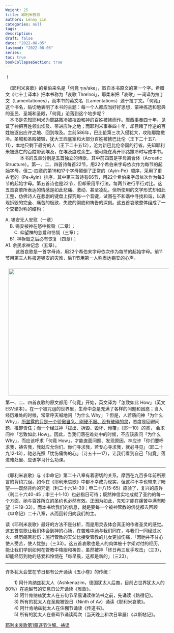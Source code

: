 ```yaml
---
Weight: 25
title: 耶利米哀歌
authors: Lenny Lin
categories: null
tags: 
description: 
draft: false
date: "2022-08-05"
lastmod: "2022-08-05"
series:
toc: true
bookCollapseSection: true
---
```


！[](https://cmcbiblereading.com/wp-content/uploads/2021/06/Schnorr_von_Carolsfeld_Bibel_in_Bildern_1860_141.png)

　《耶利米哀歌》的希伯来名是「何竟 אֵיךְ/ake」，取自本书原文的第一个字。希腊文《七十士译本》把本书称为「哀歌  Thre′noi」，耶柔米把「哀歌」一词译为拉丁文（Lamentationes），而本书的英文名（Lamentations）源于拉丁文。「何竟」这个书名，贴切地表明了本书的主题：每一个人都应当好好思想，蒙神拣选和恩典的圣民、圣城和圣殿，「何竟」沦落到这个地步呢？  
　本书是先知耶利米为耶路撒冷被摧毁和神的百姓被掳而作。摩西事奉四十年，见证了神把百姓领出埃及、带进应许之地；而耶利米事奉四十年，却目睹了悖逆的百姓被逐出应许之地、回到埃及。主前586年，巴比伦第三次入侵犹大，攻陷耶路撒冷。圣城和圣殿被毁，犹大王西底家和大部分百姓被掳巴比伦（王下二十五7、11），本地只剩下最穷的人（王下二十五12），沦为新巴比伦帝国的行省。先知耶利米被逃亡的百姓带到埃及，在埃及度过余生。他可能在离开耶路撒冷时写成本书。  
　　
　本书的五章分别是五首独立的诗歌，其中前四首是字母离合体（Acrostic Structure）。第一、二、四首诗每首22节，用22个希伯来字母依次作为每节的起始字母。但二-四章的第16和17个字母颠倒了正常的（Ayin-Pe）顺序，采用了更古老的（Pe-Ayin）排序。其中第三首诗有66节，用22个希伯来字母依次作为每3节的起始字母。第五首诗也是22节，但却采用平行法，每两节进行平行对比。这五首哀歌所表达的情感是如此悲痛、激动、甚至凌乱，但所使用的文学形式却如此工整，仿佛诗人在悲剧的键盘上探究每一个音键，试图在不和谐中寻找和谐，以表现拆毁的完全、痛苦的极致、失败的彻底和祷告的深刻。这五首哀歌整体组成了一个交错对称的结构：  

A. 锡安无人安慰（一章）  
　B. 锡安被神在怒中拆毁（二章）；  
　　C. 仰望神的慈爱和怜悯（三章）；  
　B1. 神拆毁之后必有恢复（四章）；  
A1. 余民求神记念（五章）。  
　　
  这首哀歌是一首字母诗，用22个希伯来字母依次作为每节的起始字母。前11节用第三人称报道锡安的灾难，后11节用第一人称表达锡安的心声。  
  
  <img width ="720" height= "400" src = "/docs/images/Screenshot 2022-08-05 065523.png" style ="float: left" HSPACE="10" VSPACE="10"/>
  
  第一、二、四首哀歌的原文都用「何竟」开始，英文译为「怎致如此 How」（英文ESV译本）。在一个被咒诅的世界里，生命中总是充满了各样的问题和困惑；当人经历难处的时候，常常呼天喊地问「为什么 Why」？但是，人若质问神「为什么 Why」，<u>所显露的只是一个骄傲自义、刚硬不服、没有破碎的灵</u>，态度是回避问题、推卸责任；而一个经过神「拔出、拆毁、毁坏、倾覆」（耶一10）的灵， 会求问神「怎致如此 How」。因此，当我们落在难处中的时候，不应该质问「为什么 Why」，而应该呼求「何竟 How」，才能直面问题、发现原因。神应许「你们要呼求我，祷告我，我就应允你们。你们寻求我，若专心寻求我，就必寻见」（耶二十九12-13），祂必光照「忧伤痛悔的心」（诗五十一17），让我们看到自己「何竟」落进难处里、应该学习什么功课。  

---
  《耶利米哀歌》与《申命记》第二十八章有着密切的关系，摩西在九百多年前所预言的背约咒诅，如今在《耶利米哀歌》中都不幸成为现实，但这种不幸也带来了盼望——既然背约的咒诅（利二十六14-39；申二十八15-65）应验了，复兴的应许（利二十六40-45；申三十1-10）也必指日可待；既然神信实地成就了圣约的每一个方面，祂与百姓所立的圣约也必然有效。正因为如此，先知才能在痛苦中满有盼望（三19-33）。而本书给我们的信息，就是要每一个被神管教的信徒都去回顾《申命记》二十八章，从而回转归向我们的主。
  
  读《耶利米哀歌》最好的方法不是分析，而是用灵去体会真正的作者圣灵的感觉。这五首哀歌让我们体会到神的心肠，在苦难中祂与我们同在，与我们一同经过水火、经历痛苦悲伤；施行管教的天父比接受管教的儿女更加伤痛，「因祂并不甘心使人受苦，使人忧愁」（三33）。这五首哀歌也是人的肉体被十字架对付的经历，能让我们学到如何在管教中降服和祷告，虽然被神「终日再三反手攻击」（三3），却能经历到祂的慈爱和怜悯在「每早晨，这都是新的」（三23）。  
  
---  
  许多犹太会堂在节日都有公开诵读《五小卷》的传统：  

&emsp;&emsp;1) 阿什肯纳兹犹太人（Ashkenazim，德国犹太人后裔，目前占世界犹太人的80%）在逾越节的安息日公开诵读《雅歌》。  
&emsp;&emsp;2) 阿什肯纳兹犹太人在五旬节早晨诵读律法书之前，先诵读《路得记》。  
&emsp;&emsp;3) 所有的犹太人在圣殿被毁日（Ninth of Av）诵读《耶利米哀歌》。  
&emsp;&emsp;4) 阿什肯纳兹犹太人在住棚节诵读《传道书》。  
&emsp;&emsp;5) 所有的犹太人在普珥节诵读两次（当天晚上和次日早晨）《以斯帖记》。

[耶利米哀歌第1章逐节注解、祷读](https://cmcbiblereading.com/2016/08/04/%e8%80%b6%e5%88%a9%e7%b1%b3%e5%93%80%e6%ad%8c%e7%ac%ac1%e7%ab%a0%e9%80%90%e8%8a%82%e6%b3%a8%e8%a7%a3%e3%80%81%e7%a5%b7%e8%af%bb/)

